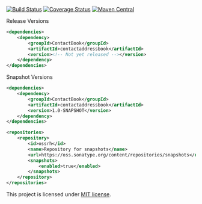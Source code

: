 [![Build Status](https://travis-ci.org/RutledgePaulV/contactaddressbook.svg?branch=develop)](https://travis-ci.org/RutledgePaulV/contactaddressbook)
[![Coverage Status](https://coveralls.io/repos/github/RutledgePaulV/contactaddressbook/badge.svg?branch=develop)](https://coveralls.io/github/RutledgePaulV/contactaddressbook?branch=develop)
[![Maven Central](https://maven-badges.herokuapp.com/maven-central/com.github.rutledgepaulv/contactaddressbook/badge.svg)](https://maven-badges.herokuapp.com/maven-central/com.github.rutledgepaulv/contactaddressbook)





Release Versions
```xml
<dependencies>
    <dependency>
        <groupId>ContactBook</groupId>
        <artifactId>contactaddressbook</artifactId>
        <version><!-- Not yet released --></version>
    </dependency>
</dependencies>
```

Snapshot Versions
```xml
<dependencies>
    <dependency>
        <groupId>ContactBook</groupId>
        <artifactId>contactaddressbook</artifactId>
        <version>1.0-SNAPSHOT</version>
    </dependency>
</dependencies>

<repositories>
    <repository>
        <id>ossrh</id>
        <name>Repository for snapshots</name>
        <url>https://oss.sonatype.org/content/repositories/snapshots</url>
        <snapshots>
            <enabled>true</enabled>
        </snapshots>
    </repository>
</repositories>
```


This project is licensed under [MIT license](http://opensource.org/licenses/MIT).
